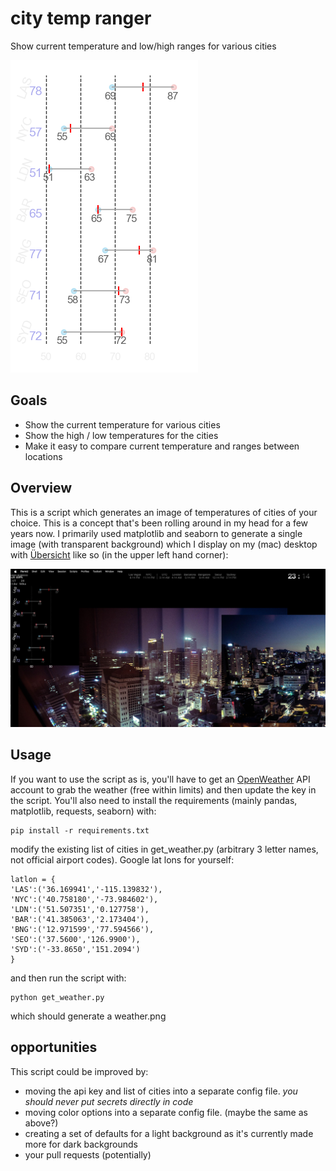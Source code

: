 # city temp ranger
Show current temperature and low/high ranges for various cities

![weather.png](weather.png?raw=true "weather.png")

## Goals

* Show the current temperature for various cities
* Show the high / low temperatures for the cities
* Make it easy to compare current temperature and ranges between locations

## Overview

This is a script which generates an image of temperatures of cities of your choice. This is a concept that's been rolling around in my head for a few years now. I primarily used matplotlib and seaborn to generate a single image (with transparent background) which I display on my (mac) desktop with [Übersicht](https://tracesof.net/uebersicht/) like so (in the upper left hand corner):

![desktop](desktop_upper_left.jpg?raw=true "desktop_upper_left.jpg")

## Usage

If you want to use the script as is, you'll have to get an [OpenWeather](https://openweathermap.org) API account to grab the weather (free within limits) and then update the key in the script. You'll also need to install the requirements (mainly pandas, matplotlib, requests, seaborn) with:

    pip install -r requirements.txt

modify the existing list of cities in get_weather.py (arbitrary 3 letter names, not official airport codes). Google lat lons for yourself:

    latlon = {
    'LAS':('36.169941','-115.139832'),
    'NYC':('40.758180','-73.984602'),
    'LDN':('51.507351','0.127758'),
    'BAR':('41.385063','2.173404'),
    'BNG':('12.971599','77.594566'),
    'SEO':('37.5600','126.9900'),
    'SYD':('-33.8650','151.2094')
    }

and then run the script with:

    python get_weather.py
    
which should generate a weather.png

## opportunities

This script could be improved by:

* moving the api key and list of cities into a separate config file. *you should never put secrets directly in code*
* moving color options into a separate config file. (maybe the same as above?)
* creating a set of defaults for a light background as it's currently made more for dark backgrounds
* your pull requests (potentially)
